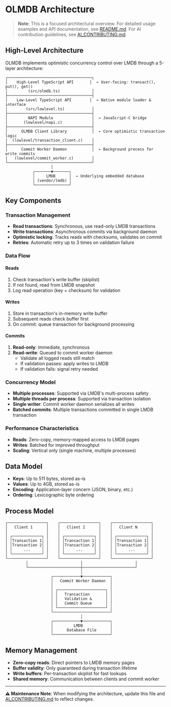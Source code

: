 # OLMDB Architecture

> **Note**: This is a focused architectural overview. For detailed usage examples and API documentation, see [README.md](README.md). For AI contribution guidelines, see [AI_CONTRIBUTING.md](AI_CONTRIBUTING.md).

## High-Level Architecture

OLMDB implements optimistic concurrency control over LMDB through a 5-layer architecture:

```
┌─────────────────────────────────────┐
│    High-Level TypeScript API       │  ← User-facing: transact(), put(), get()
│         (src/olmdb.ts)              │
├─────────────────────────────────────┤
│    Low-Level TypeScript API        │  ← Native module loader & interface
│        (src/lowlevel.ts)            │
├─────────────────────────────────────┤
│         NAPI Module                 │  ← JavaScript-C bridge
│       (lowlevel/napi.c)             │
├─────────────────────────────────────┤
│      OLMDB Client Library           │  ← Core optimistic transaction logic
│  (lowlevel/transaction_client.c)    │
├─────────────────────────────────────┤
│      Commit Worker Daemon           │  ← Background process for write commits
│   (lowlevel/commit_worker.c)        │
└─────────────────────────────────────┘
                    │
            ┌───────▼───────┐
            │     LMDB      │  ← Underlying embedded database
            │ (vendor/lmdb) │
            └───────────────┘
```

## Key Components

### Transaction Management
- **Read transactions**: Synchronous, use read-only LMDB transactions
- **Write transactions**: Asynchronous commits via background daemon
- **Optimistic locking**: Tracks reads with checksums, validates on commit
- **Retries**: Automatic retry up to 3 times on validation failure

### Data Flow

#### Reads
1. Check transaction's write buffer (skiplist)
2. If not found, read from LMDB snapshot
3. Log read operation (key + checksum) for validation

#### Writes
1. Store in transaction's in-memory write buffer
2. Subsequent reads check buffer first
3. On commit: queue transaction for background processing

#### Commits
1. **Read-only**: Immediate, synchronous
2. **Read-write**: Queued to commit worker daemon
   - Validate all logged reads still match
   - If validation passes: apply writes to LMDB
   - If validation fails: signal retry needed

### Concurrency Model
- **Multiple processes**: Supported via LMDB's multi-process safety
- **Multiple threads per process**: Supported via transaction isolation
- **Single writer**: Commit worker daemon serializes all writes
- **Batched commits**: Multiple transactions committed in single LMDB transaction

### Performance Characteristics
- **Reads**: Zero-copy, memory-mapped access to LMDB pages
- **Writes**: Batched for improved throughput
- **Scaling**: Vertical only (single machine, multiple processes)

## Data Model

- **Keys**: Up to 511 bytes, stored as-is
- **Values**: Up to 4GB, stored as-is  
- **Encoding**: Application-layer concern (JSON, binary, etc.)
- **Ordering**: Lexicographic byte ordering

## Process Model

```
┌─────────────────┐    ┌─────────────────┐    ┌─────────────────┐
│   Client 1      │    │   Client 2      │    │   Client N      │
│                 │    │                 │    │                 │
│ ┌─────────────┐ │    │ ┌─────────────┐ │    │ ┌─────────────┐ │
│ │Transaction 1│ │    │ │Transaction 1│ │    │ │Transaction 1│ │
│ │Transaction 2│ │    │ │Transaction 2│ │    │ │Transaction 2│ │
│ │     ...     │ │    │ │     ...     │ │    │ │     ...     │ │
│ └─────────────┘ │    │ └─────────────┘ │    │ └─────────────┘ │
└─────────────────┘    └─────────────────┘    └─────────────────┘
         │                       │                       │
         └───────────────────────┼───────────────────────┘
                                 │
                    ┌────────────▼────────────┐
                    │   Commit Worker Daemon  │
                    │                         │
                    │ ┌─────────────────────┐ │
                    │ │   Transaction       │ │
                    │ │   Validation &      │ │
                    │ │   Commit Queue      │ │
                    │ └─────────────────────┘ │
                    └─────────────────────────┘
                                 │
                    ┌────────────▼────────────┐
                    │         LMDB            │
                    │      Database File      │
                    └─────────────────────────┘
```

## Memory Management

- **Zero-copy reads**: Direct pointers to LMDB memory pages
- **Buffer validity**: Only guaranteed during transaction lifetime
- **Write buffers**: Per-transaction skiplist for fast lookups
- **Shared memory**: Communication between clients and commit worker

---

**⚠️ Maintenance Note**: When modifying the architecture, update this file and [AI_CONTRIBUTING.md](AI_CONTRIBUTING.md) to reflect changes.